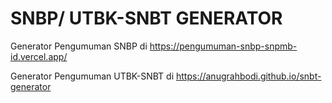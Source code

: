 # SNBP/ UTBK-SNBT GENERATOR

Generator Pengumuman SNBP di https://pengumuman-snbp-snpmb-id.vercel.app/

Generator Pengumuman UTBK-SNBT di https://anugrahbodi.github.io/snbt-generator
